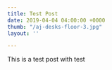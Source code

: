 ```yaml
---
title: Test Post
date: 2019-04-04 04:00:00 +0000
thumb: "/aj-desks-floor-3.jpg"
layout: ''

---
```

This is a test post with test
